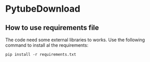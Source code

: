 # PytubeDownload

## How to use requirements file
The code need some external libraries to works. Use the following command to install al the requirements: 
```
pip install -r requirements.txt

```